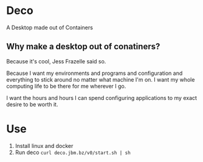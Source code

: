 # Deco

A Desktop made out of Containers

## Why make a desktop out of conatiners?

Because it's cool, Jess Frazelle said so.

Because I want my environments and programs and configuration and everything to stick around no matter what machine I'm on. I want my whole computing life to be there for me wherever I go.

I want the hours and hours I can spend configuring applications to my exact desire to be worth it.

# Use

1. Install linux and docker
1. Run deco `curl deco.jbm.bz/v0/start.sh | sh`
